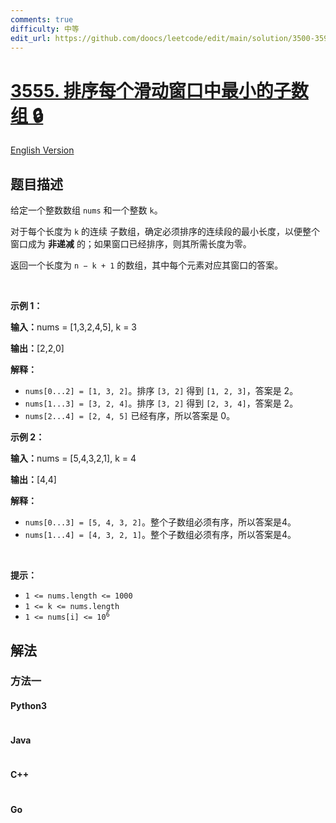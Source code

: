```yaml
---
comments: true
difficulty: 中等
edit_url: https://github.com/doocs/leetcode/edit/main/solution/3500-3599/3555.Smallest%20Subarray%20to%20Sort%20in%20Every%20Sliding%20Window/README.md
---
```


<!-- problem:start -->

# [3555. 排序每个滑动窗口中最小的子数组 🔒](https://leetcode.cn/problems/smallest-subarray-to-sort-in-every-sliding-window)

[English Version](/solution/3500-3599/3555.Smallest%20Subarray%20to%20Sort%20in%20Every%20Sliding%20Window/README_EN.md)

## 题目描述

<!-- description:start -->

<p>给定一个整数数组&nbsp;<code>nums</code>&nbsp;和一个整数&nbsp;<code>k</code>。</p>

<p>对于每个长度为 <code>k</code>&nbsp;的连续 <span data-keyword="subarray">子数组</span>，确定必须排序的连续段的最小长度，以便整个窗口成为 <strong>非递减</strong> 的；如果窗口已经排序，则其所需长度为零。</p>

<p>返回一个长度为 <code>n − k + 1</code>&nbsp;的数组，其中每个元素对应其窗口的答案。</p>

<p>&nbsp;</p>

<p><strong class="example">示例 1：</strong></p>

<div class="example-block">
<p><span class="example-io"><b>输入：</b>nums = [1,3,2,4,5], k = 3</span></p>

<p><span class="example-io"><b>输出：</b>[2,2,0]</span></p>

<p><strong>解释：</strong></p>

<ul>
	<li><code>nums[0...2] = [1, 3, 2]</code>。排序&nbsp;<code>[3, 2]</code> 得到&nbsp;<code>[1, 2, 3]</code>，答案是 2。</li>
	<li><code>nums[1...3] = [3, 2, 4]</code>。排序&nbsp;<code>[3, 2]</code> 得到&nbsp;<code>[2, 3, 4]</code>，答案是 2。</li>
	<li><code>nums[2...4] = [2, 4, 5]</code>&nbsp;已经有序，所以答案是 0。</li>
</ul>
</div>

<p><strong class="example">示例 2：</strong></p>

<div class="example-block">
<p><span class="example-io"><b>输入：</b>nums = [5,4,3,2,1], k = 4</span></p>

<p><span class="example-io"><b>输出：</b>[4,4]</span></p>

<p><strong>解释：</strong></p>

<ul>
	<li><code>nums[0...3] = [5, 4, 3, 2]</code>。整个子数组必须有序，所以答案是4。</li>
	<li><code>nums[1...4] = [4, 3, 2, 1]</code>。整个子数组必须有序，所以答案是4。</li>
</ul>
</div>

<p>&nbsp;</p>

<p><strong>提示：</strong></p>

<ul>
	<li><code>1 &lt;= nums.length &lt;= 1000</code></li>
	<li><code>1 &lt;= k &lt;= nums.length</code></li>
	<li><code>1 &lt;= nums[i] &lt;= 10<sup>6</sup></code></li>
</ul>

<!-- description:end -->

## 解法

<!-- solution:start -->

### 方法一

<!-- tabs:start -->

#### Python3

```python

```

#### Java

```java

```

#### C++

```cpp

```

#### Go

```go

```

<!-- tabs:end -->

<!-- solution:end -->

<!-- problem:end -->
